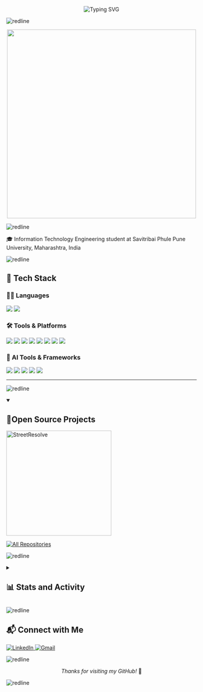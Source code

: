 <!-- Animated Typing Header -->
<p align="center">
  <img src="https://readme-typing-svg.demolab.com?font=IBM+Plex+Mono&weight=500&size=22&pause=1000&color=2F80ED&center=true&vCenter=true&width=800&lines=Hello%2C+I'm+Atharv;Information+Technology+Engineering+Student;Exploring+AI;Japanese+L+%F0%9F%87%AF%F0%9F%87%B5;Welcome+to+my+GitHub+Profile" alt="Typing SVG" />
</p>

![redline](https://github.com/user-attachments/assets/cc6c89b3-6661-4cd6-b236-27a1ad42b331)

<p align="center">
  <img src="https://user-images.githubusercontent.com/74038190/212749447-bfb7e725-6987-49d9-ae85-2015e3e7cc41.gif" width="500">
</p>

![redline](https://github.com/user-attachments/assets/cc6c89b3-6661-4cd6-b236-27a1ad42b331)

🎓 Information Technology Engineering student at Savitribai Phule Pune University, Maharashtra, India  

![redline](https://github.com/user-attachments/assets/cc6c89b3-6661-4cd6-b236-27a1ad42b331)


## 🧰 Tech Stack  

### 👨‍💻 Languages  
<p>
  <img src="https://img.shields.io/badge/python-3670A0?style=for-the-badge&logo=python&logoColor=ffdd54"/>
  <img src="https://img.shields.io/badge/c++-%2300599C.svg?style=for-the-badge&logo=c%2B%2B&logoColor=white"/>
</p>

### 🛠 Tools & Platforms  
<p>
  <img src="https://img.shields.io/badge/GitHub-181717.svg?style=for-the-badge&logo=github&logoColor=white"/>
  <img src="https://img.shields.io/badge/GIT-E44C30?style=for-the-badge&logo=git&logoColor=white"/>
  <img src="https://img.shields.io/badge/Bootstrap-563D7C.svg?style=for-the-badge&logo=bootstrap&logoColor=white"/>
  <img src="https://img.shields.io/badge/Colab-F9AB00.svg?style=for-the-badge&logo=googlecolab&color=525252"/>
  <img src="https://img.shields.io/badge/VSCode-0078D4.svg?style=for-the-badge&logo=visual%20studio%20code&logoColor=white"/>
  <img src="https://img.shields.io/badge/PyCharm-000000.svg?style=for-the-badge&logo=PyCharm&logoColor=white"/>
  <img src="https://img.shields.io/badge/Notion-000000.svg?style=for-the-badge&logo=notion&logoColor=white"/>
  <img src="https://img.shields.io/badge/Canva-00C4CC.svg?style=for-the-badge&logo=Canva&logoColor=white"/>
</p>

### 🤖 AI Tools & Frameworks  
<p>
  <img src="https://img.shields.io/badge/ChatGPT-74aa9c?style=for-the-badge&logo=openai&logoColor=white"/>
  <img src="https://img.shields.io/badge/Claude-343541?style=for-the-badge&logo=Anthropic&logoColor=white"/>
  <img src="https://img.shields.io/badge/Gemini-4285F4?style=for-the-badge&logo=google&logoColor=white"/>
  <img src="https://img.shields.io/badge/Perplexity-000000?style=for-the-badge&logo=perplexity&logoColor=088F8F"/>
  <img src="https://img.shields.io/badge/Copilot-0A0A0A?style=for-the-badge&logo=github&logoColor=green"/>
</p>

---

![redline](https://github.com/user-attachments/assets/cc6c89b3-6661-4cd6-b236-27a1ad42b331)

<details open> 
  <summary><h2>📘Open Source Projects</h2></summary>

  <!-- Pinned Repo Cards -->
  <p align="left">
  <a href="https://github.com/atharv2515/StreetResolve">
    <img width="278" src="https://denvercoder1-github-readme-stats.vercel.app/api/pin/?username=atharv2515&repo=StreetResolve&theme=react&bg_color=1F222E&title_color=1c81ce&hide_border=true&icon_color=F8D866&show_icons=false" alt="StreetResolve"/>
  </a>
  </p>

  <!-- All Repositories Badge -->
  <p align="left">
    <a href="https://github.com/atharv2515?tab=repositories&sort=stargazers">
      <img alt="All Repositories" title="All Repositories" src="https://custom-icon-badges.demolab.com/badge/-Click%20Here%20For%20All%20My%20Repos-1F222E?style=for-the-badge&logoColor=white&logo=repo"/>
    </a>
  </p>
</details>

![redline](https://github.com/user-attachments/assets/cc6c89b3-6661-4cd6-b236-27a1ad42b331)

<details> 
  <summary><h2>📊 Stats and Activity</h2></summary>

  <h3>🔥 Streak Stats</h3>

  <!-- GitHub Readme Streak Stats -->
  <p align="center">
    <a href="https://github.com/atharv2515">
    <img title="🔥 Get streak stats for your profile at git.io/streak-stats" 
       alt="atharv2515's streak" 
       src="https://streak-stats.demolab.com?user=atharv2515&theme=dark&hide_border=true&date_format=M%20j%5B%2C%20Y%5D"/>
    </a>
  <p/>
    <p>🔥 Get streak stats for your profile at <a href="https://git.io/streak-stats">git.io/streak-stats</a></p>
  </p>

  <h3>💻 GitHub Profile Stats</h3>

  <!-- GitHub Stats -->
  <img alt="atharv2515's Github Stats" src="https://denvercoder1-github-readme-stats.vercel.app/api/?username=atharv2515&show_icons=true&include_all_commits=true&count_private=true&theme=dark&hide_border=true" height="192px"/>
  <img alt="atharv2515's Top Languages" src="https://denvercoder1-github-readme-stats.vercel.app/api/top-langs/?username=atharv2515&langs_count=8&layout=compact&theme=dark&hide_border=true" height="192px"/>
  <br/>

  <b>Note:</b> Top languages is only a metric of the languages my public code consists of and doesn't reflect experience or skill level.
  
  <!-- GitHub Activity Graph -->
  [![atharv's github activity graph](https://github-readme-activity-graph.vercel.app/graph?username=atharv2515&bg_color=0d0e12&color=1c81ce&line=0f1129&point=079ae4&area=true&hide_border=true)](https://github.com/ashutosh00710/github-readme-activity-graph)

</details>

![redline](https://github.com/user-attachments/assets/cc6c89b3-6661-4cd6-b236-27a1ad42b331)

## 📬 Connect with Me

 <p align="left">
  <a href="https://www.linkedin.com/in/atharv-shirke2515">
    <img src="https://img.shields.io/badge/LinkedIn-0077B5?style=for-the-badge&logo=linkedin&logoColor=white" alt="LinkedIn">
  </a>
  <a href="mailto:atharvshirke2515@gmail.com">
    <img src="https://img.shields.io/badge/Gmail-D14836?style=for-the-badge&logo=gmail&logoColor=white" alt="Gmail">
  </a>
</p>

![redline](https://github.com/user-attachments/assets/cc6c89b3-6661-4cd6-b236-27a1ad42b331)

<p align="center"><i>Thanks for visiting my GitHub!</i> 🚀</p>

![redline](https://github.com/user-attachments/assets/cc6c89b3-6661-4cd6-b236-27a1ad42b331)
